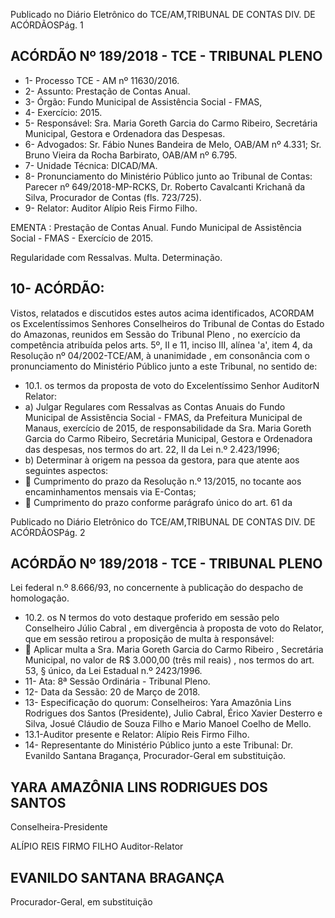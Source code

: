 Publicado  no  Diário Eletrônico do TCE/AM,TRIBUNAL DE CONTAS DIV. DE  ACÓRDÃOSPág. 1

## ACÓRDÃO Nº 189/2018 - TCE - TRIBUNAL PLENO

- 1- Processo TCE - AM nº 11630/2016.
- 2- Assunto: Prestação de Contas Anual.
- 3- Órgão: Fundo Municipal de Assistência Social - FMAS,
- 4- Exercício: 2015.
- 5- Responsável: Sra.  Maria  Goreth  Garcia  do  Carmo  Ribeiro,  Secretária  Municipal, Gestora e Ordenadora das Despesas.
- 6- Advogados: Sr. Fábio Nunes Bandeira de Melo, OAB/AM nº 4.331; Sr. Bruno Vieira da Rocha Barbirato, OAB/AM nº 6.795.
- 7- Unidade Técnica: DICAD/MA.
- 8- Pronunciamento  do Ministério  Público  junto  ao Tribunal  de Contas: Parecer  nº 649/2018-MP-RCKS, Dr. Roberto Cavalcanti Krichanã da Silva, Procurador de Contas (fls. 723/725).
- 9- Relator: Auditor Alípio Reis Firmo Filho.

EMENTA : Prestação de Contas Anual. Fundo Municipal de Assistência Social - FMAS -  Exercício de 2015.

Regularidade com Ressalvas. Multa. Determinação.

## 10-  ACÓRDÃO:

Vistos, relatados e discutidos estes autos acima identificados, ACORDAM os Excelentíssimos Senhores Conselheiros do Tribunal de Contas do Estado do Amazonas, reunidos em Sessão do Tribunal Pleno , no exercício da competência atribuída pelos arts. 5º, II e 11, inciso III, alínea 'a', item 4, da Resolução  nº 04/2002-TCE/AM, à unanimidade , em consonância com o pronunciamento do Ministério Público junto a este Tribunal, no sentido de:

- 10.1. os termos da proposta de voto do Excelentíssimo Senhor AuditorN Relator:
- a) Julgar  Regulares  com  Ressalvas as  Contas  Anuais  do Fundo Municipal de Assistência Social - FMAS, da Prefeitura Municipal de Manaus, exercício de 2015, de responsabilidade da  Sra.  Maria  Goreth  Garcia  do  Carmo  Ribeiro,  Secretária Municipal,  Gestora  e  Ordenadora  das  despesas,  nos  termos do art. 22, II da Lei n.º 2.423/1996;
- b)  Determinar à  origem na pessoa da gestora, para que atente aos seguintes aspectos:
-  Cumprimento do prazo da Resolução n.º 13/2015, no tocante aos encaminhamentos mensais via E-Contas;
-  Cumprimento do prazo conforme parágrafo único do art. 61 da

Publicado  no  Diário Eletrônico do TCE/AM,TRIBUNAL DE CONTAS DIV. DE  ACÓRDÃOSPág. 2

## ACÓRDÃO Nº 189/2018 - TCE - TRIBUNAL PLENO

Lei  federal  n.º  8.666/93,  no  concernente  à  publicação  do despacho de homologação.

- 10.2. os N termos do voto destaque proferido em sessão pelo Conselheiro  Júlio  Cabral ,  em  divergência  à  proposta  de  voto  do Relator, que em sessão retirou a proposição de multa à responsável:
-  Aplicar multa a Sra. Maria Goreth Garcia do Carmo Ribeiro , Secretária Municipal, no valor de R$ 3.000,00 (três mil reais) , nos termos do art. 53, § único, da Lei Estadual n.º 2423/1996.
- 11-  Ata: 8ª Sessão Ordinária - Tribunal Pleno.
- 12-  Data da Sessão: 20 de Março de 2018.
- 13-  Especificação  do  quorum: Conselheiros: Yara  Amazônia  Lins  Rodrigues  dos Santos  (Presidente),  Julio  Cabral,  Érico  Xavier  Desterro  e  Silva,  Josué  Cláudio  de Souza Filho e Mario Manoel Coelho de Mello.
- 13.1-Auditor presente e Relator: Alípio Reis Firmo Filho.
- 14-  Representante do Ministério Público junto a este Tribunal: Dr. Evanildo Santana Bragança, Procurador-Geral em substituição.

## YARA AMAZÔNIA LINS RODRIGUES DOS SANTOS

Conselheira-Presidente

ALÍPIO REIS FIRMO FILHO Auditor-Relator

## EVANILDO SANTANA BRAGANÇA

Procurador-Geral, em substituição